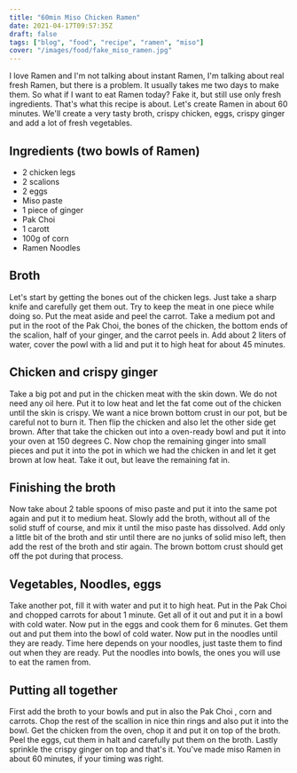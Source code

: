 ```yaml
---
title: "60min Miso Chicken Ramen"
date: 2021-04-17T09:57:35Z   
draft: false
tags: ["blog", "food", "recipe", "ramen", "miso"]
cover: "/images/food/fake_miso_ramen.jpg"  
---
```

I love Ramen and I'm  not talking about instant Ramen, I'm talking about real fresh Ramen, but there is a problem. It usually takes me two days to make them. So what if I want to eat Ramen today?
Fake it, but still use only fresh ingredients. That's what this recipe is about. Let's create Ramen in about 60 minutes. We'll create a very tasty broth, crispy chicken, eggs, crispy ginger and add a lot of fresh vegetables. 

## Ingredients (two bowls of Ramen)
* 2 chicken legs
* 2 scalions
* 2 eggs
* Miso paste
* 1 piece of ginger
* Pak Choi
* 1 carott
* 100g of corn
* Ramen Noodles

## Broth
Let's start by getting the bones out of the chicken legs. Just take a sharp knife and carefully get them out. Try to keep the meat in one piece while doing so. Put the meat aside and peel the carrot. 
Take a medium pot and put in the root of the Pak Choi, the bones of the chicken, the bottom ends of the scalion, half of your ginger, and the carrot peels in. Add about 2 liters of water, cover the powl with a lid and put it to high heat for about 45 minutes.

## Chicken and crispy ginger
Take a big pot and put in the chicken meat with the skin down. We do not need any oil here. Put it to low heat and let the fat come out of the chicken until the skin is crispy. We want a nice brown bottom crust in our pot, but be careful not to burn it. Then flip the chicken and also let the other side get brown. After that take the chicken out into a oven-ready bowl and put it into your oven at 150 degrees C. 
Now chop the remaining ginger into small pieces and put it into the pot in which we had the chicken in and let it get brown at low heat. Take it out, but leave the remaining fat in.

## Finishing the broth
Now take about 2 table spoons of miso paste and put it into the same pot again and put it to medium heat. Slowly add the broth, without all of the solid stuff of course, and mix it until the miso paste has dissolved. Add only a little bit of the broth and stir until there are no junks of solid miso left, then add the rest of the broth and stir again. The brown bottom crust should get off the pot during that process.

## Vegetables, Noodles, eggs
Take another pot, fill it with water and put it to high heat. Put in the Pak Choi and chopped carrots for about 1 minute. Get all of it out and put it in a bowl with cold water. Now put in the eggs and cook them for 6 minutes. Get them out and put them into the bowl of cold water. Now put in the noodles until they are ready. Time here depends on your noodles, just taste them to find out when they are ready. Put the noodles into bowls, the ones you will use to eat the ramen from.

## Putting all together
First add the broth to your bowls and put in also the Pak Choi , corn and carrots.  Chop the rest of the scallion in nice thin rings and also put it into the bowl. Get the chicken from the oven, chop it and put it on top of the broth. Peel the eggs, cut them in halt and carefully put them on the broth. Lastly sprinkle the crispy ginger on top and that's it. You've made miso Ramen in about 60 minutes, if your timing was right.


